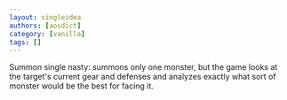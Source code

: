 ```yaml
---
layout: singleidea
authors: [aosdict]
category: [vanilla]
tags: []
---
```

Summon single nasty: summons only one monster, but the game looks at the target's current gear and defenses and analyzes exactly what sort of monster would be the best for facing it.
